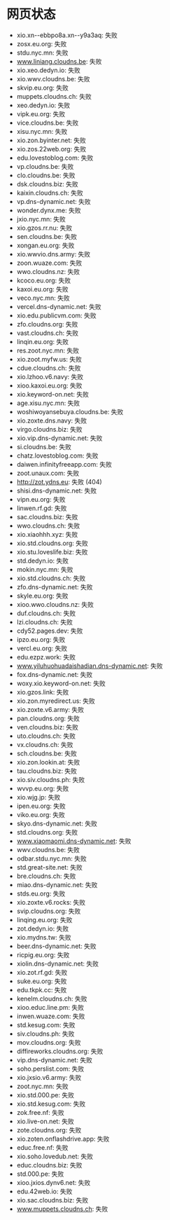# 网页状态
- xio.xn--ebbpo8a.xn--y9a3aq: 失败
- zosx.eu.org: 失败
- stdu.nyc.mn: 失败
- www.liniang.cloudns.be: 失败
- xio.xeo.dedyn.io: 失败
- xio.wwv.cloudns.be: 失败
- skvip.eu.org: 失败
- muppets.cloudns.ch: 失败
- xeo.dedyn.io: 失败
- vipk.eu.org: 失败
- vice.cloudns.be: 失败
- xisu.nyc.mn: 失败
- xio.zon.byinter.net: 失败
- xio.zos.22web.org: 失败
- edu.lovestoblog.com: 失败
- vp.cloudns.be: 失败
- clo.cloudns.be: 失败
- dsk.cloudns.biz: 失败
- kaixin.cloudns.ch: 失败
- vp.dns-dynamic.net: 失败
- wonder.dynx.me: 失败
- jxio.nyc.mn: 失败
- xio.gzos.rr.nu: 失败
- sen.cloudns.be: 失败
- xongan.eu.org: 失败
- xio.wwvio.dns.army: 失败
- zoon.wuaze.com: 失败
- wwo.cloudns.nz: 失败
- kcoco.eu.org: 失败
- kaxoi.eu.org: 失败
- veco.nyc.mn: 失败
- vercel.dns-dynamic.net: 失败
- xio.edu.publicvm.com: 失败
- zfo.cloudns.org: 失败
- vast.cloudns.ch: 失败
- linqin.eu.org: 失败
- res.zoot.nyc.mn: 失败
- xio.zoot.myfw.us: 失败
- cdue.cloudns.ch: 失败
- xio.lzhoo.v6.navy: 失败
- xioo.kaxoi.eu.org: 失败
- xio.keyword-on.net: 失败
- age.xisu.nyc.mn: 失败
- woshiwoyansebuya.cloudns.be: 失败
- xio.zoxte.dns.navy: 失败
- virgo.cloudns.biz: 失败
- xio.vip.dns-dynamic.net: 失败
- si.cloudns.be: 失败
- chatz.lovestoblog.com: 失败
- daiwen.infinityfreeapp.com: 失败
- zoot.unaux.com: 失败
- http://zot.ydns.eu: 失败 (404)
- shisi.dns-dynamic.net: 失败
- vipn.eu.org: 失败
- linwen.rf.gd: 失败
- sac.cloudns.biz: 失败
- wwo.cloudns.ch: 失败
- xio.xiaohhh.xyz: 失败
- xio.std.cloudns.org: 失败
- xio.stu.loveslife.biz: 失败
- std.dedyn.io: 失败
- mokin.nyc.mn: 失败
- xio.std.cloudns.ch: 失败
- zfo.dns-dynamic.net: 失败
- skyle.eu.org: 失败
- xioo.wwo.cloudns.nz: 失败
- duf.cloudns.ch: 失败
- lzi.cloudns.ch: 失败
- cdy52.pages.dev: 失败
- ipzo.eu.org: 失败
- vercl.eu.org: 失败
- edu.ezpz.work: 失败
- www.yiluhuohuadaishadian.dns-dynamic.net: 失败
- fox.dns-dynamic.net: 失败
- woxy.xio.keyword-on.net: 失败
- xio.gzos.link: 失败
- xio.zon.myredirect.us: 失败
- xio.zoxte.v6.army: 失败
- pan.cloudns.org: 失败
- ven.cloudns.biz: 失败
- uto.cloudns.ch: 失败
- vx.cloudns.ch: 失败
- sch.cloudns.be: 失败
- xio.zon.lookin.at: 失败
- tau.cloudns.biz: 失败
- xio.siv.cloudns.ph: 失败
- wvvp.eu.org: 失败
- xio.wjg.jp: 失败
- ipen.eu.org: 失败
- viko.eu.org: 失败
- skyo.dns-dynamic.net: 失败
- std.cloudns.org: 失败
- www.xiaomaomi.dns-dynamic.net: 失败
- wwv.cloudns.be: 失败
- odbar.stdu.nyc.mn: 失败
- std.great-site.net: 失败
- bre.cloudns.ch: 失败
- miao.dns-dynamic.net: 失败
- stds.eu.org: 失败
- xio.zoxte.v6.rocks: 失败
- svip.cloudns.org: 失败
- linqing.eu.org: 失败
- zot.dedyn.io: 失败
- xio.mydns.tw: 失败
- beer.dns-dynamic.net: 失败
- ricpig.eu.org: 失败
- xiolin.dns-dynamic.net: 失败
- xio.zot.rf.gd: 失败
- suke.eu.org: 失败
- edu.tkpk.cc: 失败
- kenelm.cloudns.ch: 失败
- xioo.educ.line.pm: 失败
- inwen.wuaze.com: 失败
- std.kesug.com: 失败
- siv.cloudns.ph: 失败
- mov.cloudns.org: 失败
- diffireworks.cloudns.org: 失败
- vip.dns-dynamic.net: 失败
- soho.perslist.com: 失败
- xio.jxsio.v6.army: 失败
- zoot.nyc.mn: 失败
- xio.std.000.pe: 失败
- xio.std.kesug.com: 失败
- zok.free.nf: 失败
- xio.live-on.net: 失败
- zote.cloudns.org: 失败
- xio.zoten.onflashdrive.app: 失败
- educ.free.nf: 失败
- xio.soho.lovedub.net: 失败
- educ.cloudns.biz: 失败
- std.000.pe: 失败
- xioo.jxios.dynv6.net: 失败
- edu.42web.io: 失败
- xio.sac.cloudns.biz: 失败
- www.muppets.cloudns.ch: 失败
